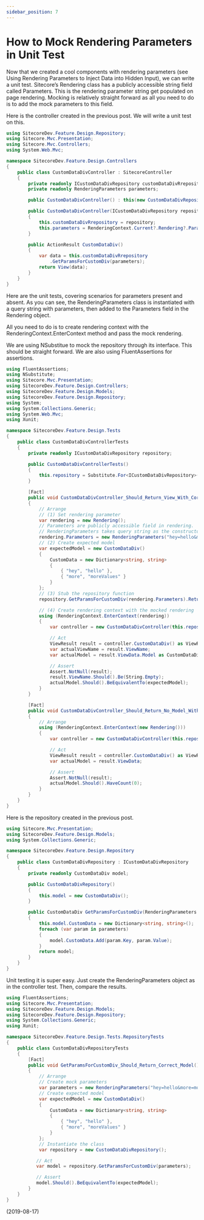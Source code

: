 ```yaml
---
sidebar_position: 7
---
```


# How to Mock Rendering Parameters in Unit Test

Now that we created a cool components with rendering parameters (see Using Rendering Parameters to Inject Data into Hidden Input), we can write a unit test. Sitecore’s Rendering class has a publicly accessible string field called Parameters. This is the rendering parameter string get populated on page rendering. Mocking is relatively straight forward as all you need to do is to add the mock parameters to this field.

Here is the controller created in the previous post. We will write a unit test on this.

```csharp
using SitecoreDev.Feature.Design.Repository;
using Sitecore.Mvc.Presentation;
using Sitecore.Mvc.Controllers;
using System.Web.Mvc;

namespace SitecoreDev.Feature.Design.Controllers
{
    public class CustomDataDivController : SitecoreController
    {
        private readonly ICustomDataDivRepository customDataDivRrepository;
        private readonly RenderingParameters parameters;

        public CustomDataDivController() : this(new CustomDataDivRepository()) { }

        public CustomDataDivController(ICustomDataDivRepository repository)
        {
            this.customDataDivRrepository = repository;
            this.parameters = RenderingContext.Current?.Rendering?.Parameters;
        }

        public ActionResult CustomDataDiv()
        {
            var data = this.customDataDivRrepository
                .GetParamsForCustomDiv(parameters);
            return View(data);
        }
    }
}
```

Here are the unit tests, covering scenarios for parameters present and absent. As you can see, the RenderingParameters class is instantiated with a query string with parameters, then added to the Parameters field in the Rendering object.

All you need to do is to create rendering context with the RenderingContext.EnterContext method and pass the mock rendering.

We are using NSubstitue to mock the repository through its interface. This should be straight forward. We are also using FluentAssertions for assertions.

```csharp
using FluentAssertions;
using NSubstitute;
using Sitecore.Mvc.Presentation;
using SitecoreDev.Feature.Design.Controllers;
using SitecoreDev.Feature.Design.Models;
using SitecoreDev.Feature.Design.Repository;
using System;
using System.Collections.Generic;
using System.Web.Mvc;
using Xunit;

namespace SitecoreDev.Feature.Design.Tests
{
    public class CustomDataDivControllerTests
    {
        private readonly ICustomDataDivRepository repository;

        public CustomDataDivControllerTests()
        {
            this.repository = Substitute.For<ICustomDataDivRepository>();
        }

        [Fact]
        public void CustomDataDivController_Should_Return_View_With_Correct_Model()
        {
            // Arrange
            // (1) Set rendering parameter
            var rendering = new Rendering();
            // Parameters are publicly accessible field in rendering.
            // RenderingParameters takes query string as the constructor argument.
            rendering.Parameters = new RenderingParameters("hey=hello&more=moreValues");
            // (2) Create expected model
            var expectedModel = new CustomDataDiv()
            {
                CustomData = new Dictionary<string, string>
                {
                    { "hey", "hello" },
                    { "more", "moreValues" }
                }
            };
            // (3) Stub the repository function
            repository.GetParamsForCustomDiv(rendering.Parameters).Returns(expectedModel);

            // (4) Create rendering context with the mocked rendering
            using (RenderingContext.EnterContext(rendering))
            {
                var controller = new CustomDataDivController(this.repository);

                // Act
                ViewResult result = controller.CustomDataDiv() as ViewResult;
                var actualViewName = result.ViewName;
                var actualModel = result.ViewData.Model as CustomDataDiv;

                // Assert
                Assert.NotNull(result);
                result.ViewName.Should().Be(String.Empty);
                actualModel.Should().BeEquivalentTo(expectedModel);
            }
        }

        [Fact]
        public void CustomDataDivController_Should_Return_No_Model_Without_Parameters()
        {
            // Arrange
            using (RenderingContext.EnterContext(new Rendering()))
            {
                var controller = new CustomDataDivController(this.repository);

                // Act
                ViewResult result = controller.CustomDataDiv() as ViewResult;
                var actualModel = result.ViewData;

                // Assert
                Assert.NotNull(result);
                actualModel.Should().HaveCount(0);
            }
        }
    }
}
```

Here is the repository created in the previous post.

```csharp
using Sitecore.Mvc.Presentation;
using SitecoreDev.Feature.Design.Models;
using System.Collections.Generic;

namespace SitecoreDev.Feature.Design.Repository
{
    public class CustomDataDivRepository : ICustomDataDivRepository
    {
        private readonly CustomDataDiv model;

        public CustomDataDivRepository()
        {
            this.model = new CustomDataDiv();
        }

        public CustomDataDiv GetParamsForCustomDiv(RenderingParameters parameters)
        {
            this.model.CustomData = new Dictionary<string, string>();
            foreach (var param in parameters)
            {
                model.CustomData.Add(param.Key, param.Value);
            }
            return model;
        }
    }
}
```

Unit testing it is super easy. Just create the RenderingParameters object as in the controller test. Then, compare the results.

```csharp
using FluentAssertions;
using Sitecore.Mvc.Presentation;
using SitecoreDev.Feature.Design.Models;
using SitecoreDev.Feature.Design.Repository;
using System.Collections.Generic;
using Xunit;

namespace SitecoreDev.Feature.Design.Tests.RepositoryTests
{
    public class CustomDataDivRepositoryTests
    {
        [Fact]
        public void GetParamsForCustomDiv_Should_Return_Correct_Model()
        {
            // Arrange
            // Create mock parameters
            var parameters = new RenderingParameters("hey=hello&more=moreValues");
            // Create expected model
            var expectedModel = new CustomDataDiv()
            {
                CustomData = new Dictionary<string, string>
                {
                    { "hey", "hello" },
                    { "more", "moreValues" }
                }
            };
            // Instantiate the class
            var repository = new CustomDataDivRepository();

           // Act
           var model = repository.GetParamsForCustomDiv(parameters);

           // Assert
           model.Should().BeEquivalentTo(expectedModel);
        }
    }
}
```

(2019-08-17)
